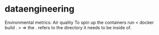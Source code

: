 # dataengineering
Environmental metrics: Air quality
To spin up the containers run < docker build . > => the . refers to the directory it needs to be inside of. 
